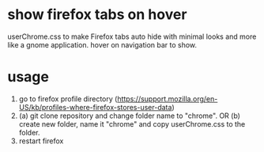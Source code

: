 # show firefox tabs on hover
userChrome.css to make Firefox tabs auto hide with minimal looks and more like a gnome application. hover on navigation bar to show.

# usage
1. go to firefox profile directory (https://support.mozilla.org/en-US/kb/profiles-where-firefox-stores-user-data)
2. (a) git clone repository and change folder name to "chrome".    OR    (b) create new folder, name it "chrome" and copy userChrome.css to the folder. 
3. restart firefox
